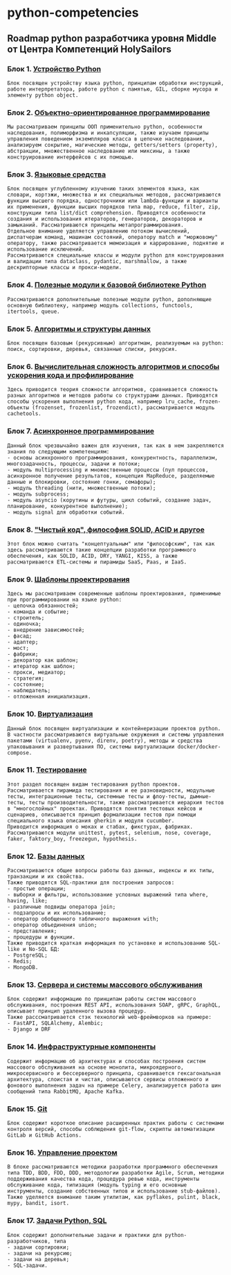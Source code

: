 # python-competencies

##  Roadmap python разработчика уровня Middle от Центра Компетенций HolySailors

### Блок 1. [Устройство Python](./blok_1/BLOCK1.md) 
    Блок посвящен устройству языка python, принципам обработки инструкций, работе интерпретатора, работе python с памятью, GIL, сборке мусора и элементу python object.
### Блок 2. [Объектно-ориентированное программирование](./blok_2/BLOCK2.md)
    Мы рассматриваем принципы ООП применительно python, особенности наследования, полиморфизма и инкапсуляции, также изучаем принципы управления поведением экземпляров класса в цепочке наследования, анализируем сокрытие, магические методы, getters/setters (property), абстракции, множественное наследование или миксины, а также конструирование интерфейсов с их помощью.
### Блок 3. [Языковые средства](./blok_3/BLOCK3.md)
    Блок посвящен углубленному изучению таких элементов языка, как словари, кортэжи, множества и их специальных методов, рассматриваются функции высшего порядка, однострочники или lambda-функции и варианты их применения, функции высших порядков типа map, reduce, filter, zip, конструкции типа list/dict comprehension. Приводятся особенности создания и использования итераторов, генераторов, декораторов и замыканий. Рассматриваются принципы метапрограммирования.
    Отдельное внимание уделяется управлению потоком вычислений, диспатчерам команд, машинам состояний, оператору match и "моржовому" оператору, также рассматривается мемоизация и каррирование, поднятие и использование исключений.
    Рассматриваются специальные классы и модули python для конструирования и валидации типа dataclass, pydantic, marshmallow, а также дескрипторные классы и прокси-модели.
### Блок 4. [Полезные модули к базовой библиотеке Python](./blok_4/BLOCK4.md)
    Рассматриваются дополнительные полезные модули python, дополняющие основную библиотеку, например модуль collections, functools, itertools, queue.
### Блок 5. [Алгоритмы и структуры данных](./blok_5/BLOCK5.md)
    Блок посвящен базовым (рекурсивным) алгоритмам, реализуемым на python: поиск, сортировки, деревья, связанные списки, рекурсия.
### Блок 6. [Вычислительная сложность алгоритмов и способы ускорения кода и профилирование](./blok_6/BLOCK6.md)
    Здесь приводится теория сложности алгоритмов, сравнивается сложность разных алгоритмов и методов работы со структурами данных. Приводятся способы ускорения выполнения python кода, например lru_cache, frozen-объекты (frozenset, frozenlist, frozendict), рассматривается модуль cachetools.
### Блок 7. [Асинхронное программирование](./blok_7/BLOCK7.md)
    Данный блок чрезвычайно важен для изучения, так как в нем закрепляются знания по следующим компетенциям:
    - основы асинхронного программирования, конкурентность, параллелизм, многозадачность, процессы, задачи и потоки;
    - модуль multiprocessing и множественные процессы (пул процессов, асинхронное получение результатов, концепция MapReduce, разделяемые данные и блокировки, состояние гонки, семафоры);
    - модуль threading (нити, множественные потоки);
    - модуль subprocess;
    - модуль asyncio (корутины и футуры, цикл событий, создание задач, планирование, конкурентное выполнение);
    - модуль signal для обработки событий.
### Блок 8. ["Чистый код", философия SOLID, ACID и другое](./blok_8/BLOCK8.md)
    Этот блок можно считать "концептуальным" или "философским", так как здесь рассматриваются такие концепции разработки программного обеспечения, как SOLID, ACID, DRY, YANGI, KISS, а также рассматриваются ETL-системы и пирамиды SaaS, Paas, и IaaS.
### Блок 9. [Шаблоны проектирования](./blok_9/BLOCK9.md)
    Здесь мы рассматриваем современные шаблоны проектирования, применимые при программировании на языке python:
    - цепочка обязанностей;
    - команда и событие;
    - строитель;
    - одиночка;
    - внедрение зависимостей;
    - фасад;
    - адаптер;
    - мост;
    - фабрики;
    - декоратор как шаблон;
    - итератор как шаблон;
    - прокси, медиатор;
    - стратегия;
    - состояние;
    - наблюдатель;
    - отложенная инициализация.
### Блок 10. [Виртуализация](./blok_10/BLOCK10.md)
    Данный блок посвящен виртуализации и контейнеризации проектов python. В частности рассматриваются виртуальные окружения и системы управления пакетами (virtualenv, pyenv, direnv, poetry), методы и средства упаковывания и развертывания ПО, системы виртуализации docker/docker-compose.
### Блок 11. [Тестирование](./blok_11/BLOCK11.md)
    Этот раздел посвящен видам тестирования python проектов. Рассматривается пирамида тестирования и ее разновидности, модульные тесты, интеграционные тесты, системные тесты и флоу-тесты, дымные-тесты, тесты производительности, также рассматривается иерархия тестов в "многослойных" проектах. Приводятся понятия тестовых кейсов и сценариев, описывается принцип формализации тестов при помощи специального языка описания gherkin и модуля cucumber.
    Приводится информация о моках и стабах, фикстурах, фабриках.
    Рассматриваются модули unittest, pytest, selenium, nose, coverage, faker, faktory_boy, freezegun, hypothesis.
### Блок 12. [Базы данных](./blok_12/BLOCK12.md)
    Рассматриваются общие вопросы работы баз данных, индексы и их типы, транзакции и их свойства.
    Также приводятся SQL-практики для построения запросов:
    - простые операции;
    - выборки и фильтры, использование условных выражений типа where, having, like;
    - различные подвиды оператора join;
    - подзапросы и их использование;
    - оператор обобщенного табличного выражения with;
    - оператор объединения union;
    - представления;
    - процедуры и функции.
    Также приводится краткая информация по установке и использованию SQL-like и No-SQL БД:
    - PostgreSQL;
    - Redis;
    - MongoDB.
### Блок 13. [Сервера и системы массового обслуживания](./blok_13/BLOCK13.md)
    Блок содержит информацию по принципам работы систем массового обслуживания, построения REST API, использования SOAP, gRPC, GraphQL, описывает принцип удаленного вызова процедур.
    Также расссматривается стэк технологий web-фреймворков на примере:
    - FastAPI, SQLAlchemy, Alembic;
    - Django и DRF
### Блок 14. [Инфраструктурные компоненты](./blok_14/BLOCK14.md)
    Содержит информацию об архитектурах и способах построения систем массового обслуживания на основе монолита, микроядерного, микросервисного и бессерверного принципа, сравнивается гексагональная архитектура, слоистая и чистая, описываются сервисы отложенного и фонового выполнения задач на примере Celery, анализируется работа шин сообщений типа RabbitMQ, Apache Kafka.
### Блок 15. [Git](./blok_15/BLOCK15.md)
    Блок содержит короткое описание расширенных практик работы с системами контроля версий, способы соблюдения git-flow, скрипты автоматизации GitLab и GitHub Actions.
### Блок 16. [Управление проектом](./blok_16/BLOCK16.md)
    В блоке рассматриваются методики разработки программного обеспечения типа TDD, BDD, FDD, DDD, методологии разработки Agile, Scrum, методики поддерживания качества кода, процедура ревью кода, инструменты обслуживание кода, типизация (модуль typing и его основные инструменты, создание собственных типов и использование stub-файлов).
    Также уделяется внимание таким утилитам, как pyflakes, pulint, black, mypy, bandit, isort.
### Блок 17. [Задачи Python, SQL](./blok_17/BLOCK18.md)
    Блок содержит дополнительные задачи и практики для python-разработчиков, типа
    - задачи сортировки;
    - задачи на рекурсию;
    - задачи на деревья;
    - SQL-задачи.